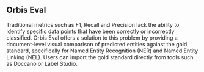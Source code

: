 ## Orbis Eval

Traditional metrics such as F1, Recall and Precision lack the ability to identify specific data points that have been correctly or incorrectly classified. Orbis Eval offers a solution to this problem by providing a document-level visual comparison of predicted entities against the gold standard, specifically for Named Entity Recognition (NER) and Named Entity Linking (NEL). Users can import the gold standard directly from tools such as Doccano or Label Studio.



